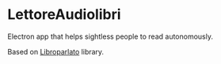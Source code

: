 # LettoreAudiolibri
Electron app that helps sightless people to read autonomously.
 
Based on [Libroparlato](http://www.libroparlato.org/) library.
